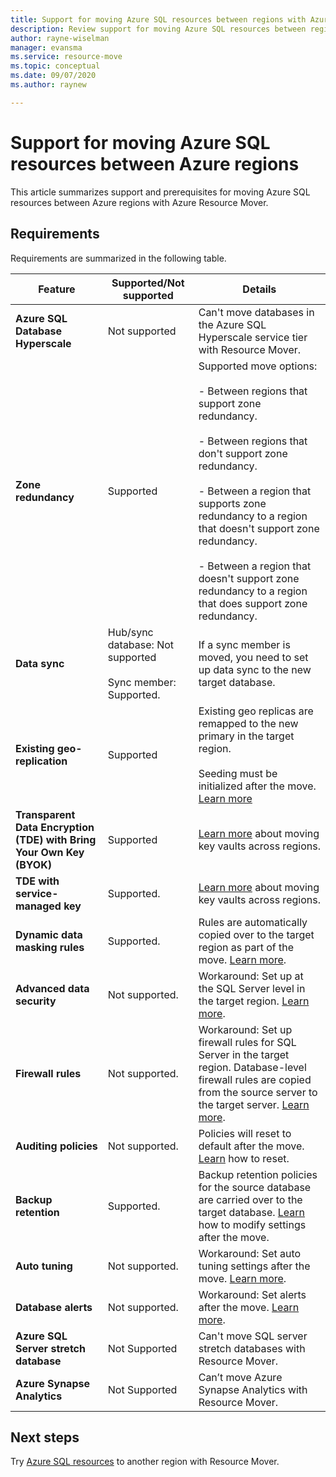 ```yaml
---
title: Support for moving Azure SQL resources between regions with Azure Resource Mover.
description: Review support for moving Azure SQL resources between regions with Azure Resource Mover.
author: rayne-wiselman
manager: evansma
ms.service: resource-move
ms.topic: conceptual
ms.date: 09/07/2020
ms.author: raynew

---
```

# Support for moving Azure SQL resources between Azure regions

This article summarizes support and prerequisites for moving Azure SQL resources between Azure regions with Azure Resource Mover.

## Requirements

Requirements are summarized in the following table.

**Feature** | **Supported/Not supported** | **Details**
--- | --- | ---
**Azure SQL Database Hyperscale** | Not supported | Can't move databases in the Azure SQL Hyperscale service tier with Resource Mover.
**Zone redundancy** | Supported |  Supported move options:<br/><br/> - Between regions that support zone redundancy.<br/><br/> - Between regions that don't support zone redundancy.<br/><br/> - Between a region that supports zone redundancy to a region that doesn't support zone redundancy.<br/><br/> - Between a region that doesn't support zone redundancy to a region that does support zone redundancy. 
**Data sync** | Hub/sync database: Not supported<br/><br/> Sync member: Supported. | If a sync member is moved, you need to set up data sync to the new target database.
**Existing geo-replication** | Supported | Existing geo replicas are remapped to the new primary in the target region.<br/><br/> Seeding must be initialized after the move. [Learn more](/azure/sql-database/sql-database-active-geo-replication-portal)
**Transparent Data Encryption (TDE) with Bring Your Own Key (BYOK)** | Supported | [Learn more](../key-vault/general/move-region.md) about moving key vaults across regions.
**TDE with service-managed key** | Supported. |  [Learn more](../key-vault/general/move-region.md) about moving key vaults across regions.
**Dynamic data masking rules** | Supported. | Rules are automatically copied over to the target region as part of the move. [Learn more](https://docs.microsoft.com/azure/sql-database/sql-database-dynamic-data-masking-get-started-portal).
**Advanced data security** | Not supported. | Workaround: Set up at the SQL Server level in the target region. [Learn more](https://docs.microsoft.com/azure/sql-database/sql-database-advanced-data-security).
**Firewall rules** | Not supported. | Workaround: Set up firewall rules for SQL Server in the target region. Database-level firewall rules are copied from the source server to the target server. [Learn more](https://docs.microsoft.com/azure/sql-database/sql-database-server-level-firewall-rule).
**Auditing policies** | Not supported. | Policies will reset to default after the move. [Learn](https://docs.microsoft.com/azure/sql-database/sql-database-auditing) how to reset.
**Backup retention** | Supported. | Backup retention policies for the source database are carried over to the target database. [Learn](/azure/sql-database/sql-database-long-term-backup-retention-configure) how to modify settings after the move.
**Auto tuning** | Not supported. | Workaround: Set auto tuning settings after the move. [Learn more](https://docs.microsoft.com/azure/sql-database/sql-database-automatic-tuning-enable).
**Database alerts** | Not supported. | Workaround: Set alerts after the move. [Learn more](https://docs.microsoft.com/azure/sql-database/sql-database-insights-alerts-portal).
**Azure SQL Server stretch database** | Not Supported | Can't move SQL server stretch databases with Resource Mover.
**Azure Synapse Analytics** | Not Supported | Can’t move Azure Synapse Analytics with Resource Mover.
## Next steps

Try [Azure SQL resources](tutorial-move-region-sql.md) to another region with Resource Mover.